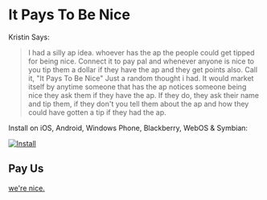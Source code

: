 # It Pays To Be Nice

Kristin Says:
> I had a silly ap idea. whoever has the ap the people could get tipped for being nice. Connect it to pay pal and whenever anyone is nice to you tip them a dollar if they have the ap and they get points also. Call it, "It Pays To Be Nice" Just a random thought i had. It would market itself by anytime someone that has the ap notices someone being nice they ask them if they have the ap. If they do, they ask their name and tip them, if they don't you tell them about the ap and how they could have gotten a tip if they had the ap.

Install on iOS, Android, Windows Phone, Blackberry, WebOS & Symbian:


[![Install](https://chart.googleapis.com/chart?chs=116x116&cht=qr&chl=http://build.phonegap.com/apps/1023605/install/?qr_key=GVqgGvD4BzqyCPJ4o4zE&chld=L|1&choe=UTF-8)](http://build.phonegap.com/apps/1023605/install/?qr_key=18auDrcMQTMiLsbfMq4c&chld=L|1&choe=UTF-8)

## Pay Us

[we're nice.](https://twitter.com/intent/tweet?text=Pay%20%40davidkonsumer%20%245%20for%20being%20awesome.)
